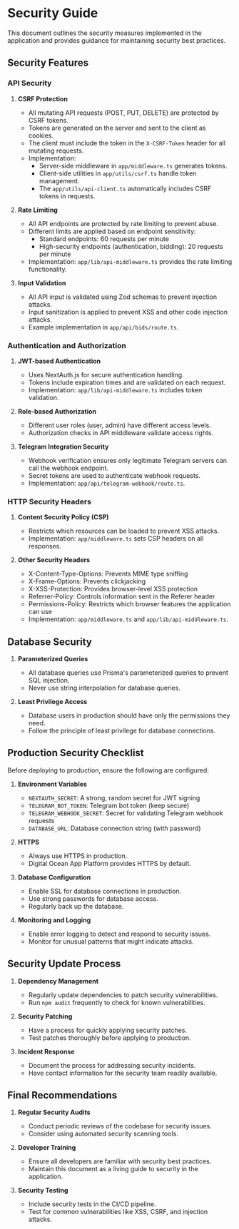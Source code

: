 # Security Guide

This document outlines the security measures implemented in the application and provides guidance for maintaining security best practices.

## Security Features

### API Security

1. **CSRF Protection**
   - All mutating API requests (POST, PUT, DELETE) are protected by CSRF tokens.
   - Tokens are generated on the server and sent to the client as cookies.
   - The client must include the token in the `X-CSRF-Token` header for all mutating requests.
   - Implementation: 
     - Server-side middleware in `app/middleware.ts` generates tokens.
     - Client-side utilities in `app/utils/csrf.ts` handle token management.
     - The `app/utils/api-client.ts` automatically includes CSRF tokens in requests.

2. **Rate Limiting**
   - All API endpoints are protected by rate limiting to prevent abuse.
   - Different limits are applied based on endpoint sensitivity:
     - Standard endpoints: 60 requests per minute
     - High-security endpoints (authentication, bidding): 20 requests per minute
   - Implementation: `app/lib/api-middleware.ts` provides the rate limiting functionality.

3. **Input Validation**
   - All API input is validated using Zod schemas to prevent injection attacks.
   - Input sanitization is applied to prevent XSS and other code injection attacks.
   - Example implementation in `app/api/bids/route.ts`.

### Authentication and Authorization

1. **JWT-based Authentication**
   - Uses NextAuth.js for secure authentication handling.
   - Tokens include expiration times and are validated on each request.
   - Implementation: `app/lib/api-middleware.ts` includes token validation.

2. **Role-based Authorization**
   - Different user roles (user, admin) have different access levels.
   - Authorization checks in API middleware validate access rights.

3. **Telegram Integration Security**
   - Webhook verification ensures only legitimate Telegram servers can call the webhook endpoint.
   - Secret tokens are used to authenticate webhook requests.
   - Implementation: `app/api/telegram-webhook/route.ts`.

### HTTP Security Headers

1. **Content Security Policy (CSP)**
   - Restricts which resources can be loaded to prevent XSS attacks.
   - Implementation: `app/middleware.ts` sets CSP headers on all responses.

2. **Other Security Headers**
   - X-Content-Type-Options: Prevents MIME type sniffing
   - X-Frame-Options: Prevents clickjacking
   - X-XSS-Protection: Provides browser-level XSS protection
   - Referrer-Policy: Controls information sent in the Referer header
   - Permissions-Policy: Restricts which browser features the application can use
   - Implementation: `app/middleware.ts` and `app/lib/api-middleware.ts`.

## Database Security

1. **Parameterized Queries**
   - All database queries use Prisma's parameterized queries to prevent SQL injection.
   - Never use string interpolation for database queries.

2. **Least Privilege Access**
   - Database users in production should have only the permissions they need.
   - Follow the principle of least privilege for database connections.

## Production Security Checklist

Before deploying to production, ensure the following are configured:

1. **Environment Variables**
   - `NEXTAUTH_SECRET`: A strong, random secret for JWT signing
   - `TELEGRAM_BOT_TOKEN`: Telegram bot token (keep secure)
   - `TELEGRAM_WEBHOOK_SECRET`: Secret for validating Telegram webhook requests
   - `DATABASE_URL`: Database connection string (with password)

2. **HTTPS**
   - Always use HTTPS in production.
   - Digital Ocean App Platform provides HTTPS by default.

3. **Database Configuration**
   - Enable SSL for database connections in production.
   - Use strong passwords for database access.
   - Regularly back up the database.

4. **Monitoring and Logging**
   - Enable error logging to detect and respond to security issues.
   - Monitor for unusual patterns that might indicate attacks.

## Security Update Process

1. **Dependency Management**
   - Regularly update dependencies to patch security vulnerabilities.
   - Run `npm audit` frequently to check for known vulnerabilities.

2. **Security Patching**
   - Have a process for quickly applying security patches.
   - Test patches thoroughly before applying to production.

3. **Incident Response**
   - Document the process for addressing security incidents.
   - Have contact information for the security team readily available.

## Final Recommendations

1. **Regular Security Audits**
   - Conduct periodic reviews of the codebase for security issues.
   - Consider using automated security scanning tools.

2. **Developer Training**
   - Ensure all developers are familiar with security best practices.
   - Maintain this document as a living guide to security in the application.

3. **Security Testing**
   - Include security tests in the CI/CD pipeline.
   - Test for common vulnerabilities like XSS, CSRF, and injection attacks. 